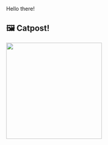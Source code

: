 Hello there!



## 🖼️ Catpost!

<sub>
    <img src="https://cdn2.thecatapi.com/images/e5d.jpg" height="256">
</sub>

